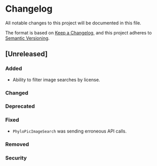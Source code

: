 # Changelog

All notable changes to this project will be documented in this file.

The format is based on [Keep a Changelog](https://keepachangelog.com/en/1.0.0/),
and this project adheres to [Semantic Versioning](https://semver.org/spec/v2.0.0.html).

## [Unreleased]

### Added

-   Ability to filter image searches by license.

### Changed

### Deprecated

### Fixed

-   `PhyloPicImageSearch` was sending erroneous API calls.

### Removed

### Security
